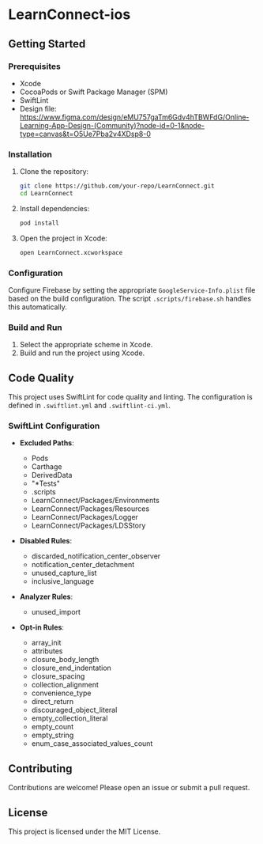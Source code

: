 # LearnConnect-ios

## Getting Started

### Prerequisites

- Xcode
- CocoaPods or Swift Package Manager (SPM)
- SwiftLint
- Design file: <https://www.figma.com/design/eMU757gaTm6Gdv4hTBWFdG/Online-Learning-App-Design-(Community)?node-id=0-1&node-type=canvas&t=O5Ue7Pba2v4XDsp8-0>

### Installation

1. Clone the repository:

    ```sh
    git clone https://github.com/your-repo/LearnConnect.git
    cd LearnConnect
    ```

2. Install dependencies:

    ```sh
    pod install
    ```

3. Open the project in Xcode:

    ```sh
    open LearnConnect.xcworkspace
    ```

### Configuration

Configure Firebase by setting the appropriate `GoogleService-Info.plist` file based on the build configuration. The script `.scripts/firebase.sh` handles this automatically.

### Build and Run

1. Select the appropriate scheme in Xcode.
2. Build and run the project using Xcode.

## Code Quality

This project uses SwiftLint for code quality and linting. The configuration is defined in `.swiftlint.yml` and `.swiftlint-ci.yml`.

### SwiftLint Configuration

- **Excluded Paths**:
  - Pods
  - Carthage
  - DerivedData
  - "*Tests"
  - .scripts
  - LearnConnect/Packages/Environments
  - LearnConnect/Packages/Resources
  - LearnConnect/Packages/Logger
  - LearnConnect/Packages/LDSStory

- **Disabled Rules**:
  - discarded_notification_center_observer
  - notification_center_detachment
  - unused_capture_list
  - inclusive_language

- **Analyzer Rules**:
  - unused_import

- **Opt-in Rules**:
  - array_init
  - attributes
  - closure_body_length
  - closure_end_indentation
  - closure_spacing
  - collection_alignment
  - convenience_type
  - direct_return
  - discouraged_object_literal
  - empty_collection_literal
  - empty_count
  - empty_string
  - enum_case_associated_values_count

## Contributing

Contributions are welcome! Please open an issue or submit a pull request.

## License

This project is licensed under the MIT License.
